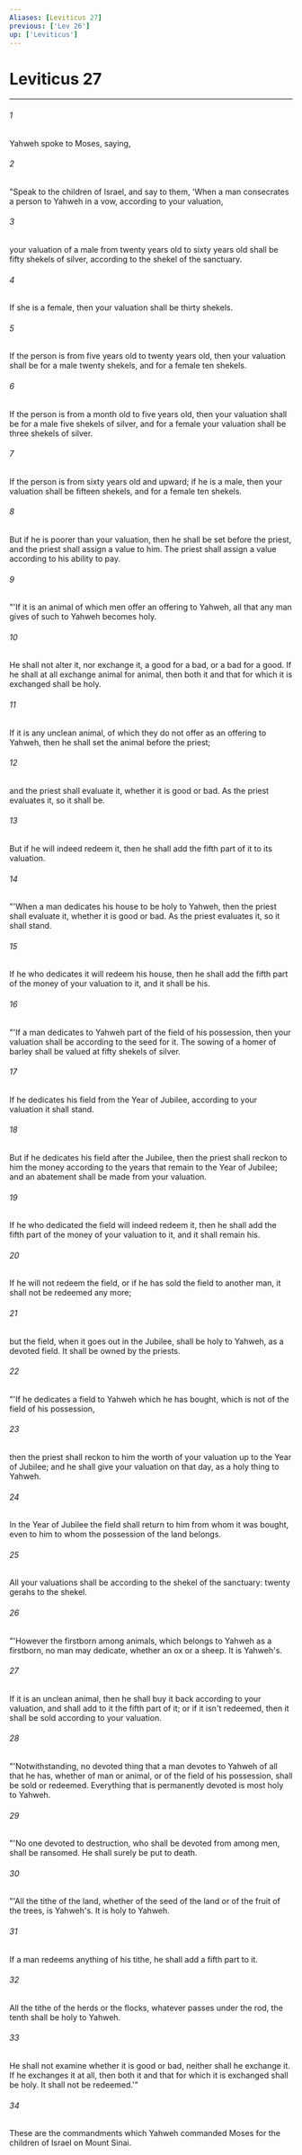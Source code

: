 ```yaml
---
Aliases: [Leviticus 27]
previous: ['Lev 26']
up: ['Leviticus']
---
```

# Leviticus 27
***





###### 1 

Yahweh spoke to Moses, saying, 



###### 2 

"Speak to the children of Israel, and say to them, 'When a man consecrates a person to Yahweh in a vow, according to your valuation, 



###### 3 

your valuation of a male from twenty years old to sixty years old shall be fifty shekels of silver, according to the shekel of the sanctuary. 



###### 4 

If she is a female, then your valuation shall be thirty shekels. 



###### 5 

If the person is from five years old to twenty years old, then your valuation shall be for a male twenty shekels, and for a female ten shekels. 



###### 6 

If the person is from a month old to five years old, then your valuation shall be for a male five shekels of silver, and for a female your valuation shall be three shekels of silver. 



###### 7 

If the person is from sixty years old and upward; if he is a male, then your valuation shall be fifteen shekels, and for a female ten shekels. 



###### 8 

But if he is poorer than your valuation, then he shall be set before the priest, and the priest shall assign a value to him. The priest shall assign a value according to his ability to pay. 



###### 9 

"'If it is an animal of which men offer an offering to Yahweh, all that any man gives of such to Yahweh becomes holy. 



###### 10 

He shall not alter it, nor exchange it, a good for a bad, or a bad for a good. If he shall at all exchange animal for animal, then both it and that for which it is exchanged shall be holy. 



###### 11 

If it is any unclean animal, of which they do not offer as an offering to Yahweh, then he shall set the animal before the priest; 



###### 12 

and the priest shall evaluate it, whether it is good or bad. As the priest evaluates it, so it shall be. 



###### 13 

But if he will indeed redeem it, then he shall add the fifth part of it to its valuation. 



###### 14 

"'When a man dedicates his house to be holy to Yahweh, then the priest shall evaluate it, whether it is good or bad. As the priest evaluates it, so it shall stand. 



###### 15 

If he who dedicates it will redeem his house, then he shall add the fifth part of the money of your valuation to it, and it shall be his. 



###### 16 

"'If a man dedicates to Yahweh part of the field of his possession, then your valuation shall be according to the seed for it. The sowing of a homer of barley shall be valued at fifty shekels of silver. 



###### 17 

If he dedicates his field from the Year of Jubilee, according to your valuation it shall stand. 



###### 18 

But if he dedicates his field after the Jubilee, then the priest shall reckon to him the money according to the years that remain to the Year of Jubilee; and an abatement shall be made from your valuation. 



###### 19 

If he who dedicated the field will indeed redeem it, then he shall add the fifth part of the money of your valuation to it, and it shall remain his. 



###### 20 

If he will not redeem the field, or if he has sold the field to another man, it shall not be redeemed any more; 



###### 21 

but the field, when it goes out in the Jubilee, shall be holy to Yahweh, as a devoted field. It shall be owned by the priests. 



###### 22 

"'If he dedicates a field to Yahweh which he has bought, which is not of the field of his possession, 



###### 23 

then the priest shall reckon to him the worth of your valuation up to the Year of Jubilee; and he shall give your valuation on that day, as a holy thing to Yahweh. 



###### 24 

In the Year of Jubilee the field shall return to him from whom it was bought, even to him to whom the possession of the land belongs. 



###### 25 

All your valuations shall be according to the shekel of the sanctuary: twenty gerahs to the shekel. 



###### 26 

"'However the firstborn among animals, which belongs to Yahweh as a firstborn, no man may dedicate, whether an ox or a sheep. It is Yahweh's. 



###### 27 

If it is an unclean animal, then he shall buy it back according to your valuation, and shall add to it the fifth part of it; or if it isn't redeemed, then it shall be sold according to your valuation. 



###### 28 

"'Notwithstanding, no devoted thing that a man devotes to Yahweh of all that he has, whether of man or animal, or of the field of his possession, shall be sold or redeemed. Everything that is permanently devoted is most holy to Yahweh. 



###### 29 

"'No one devoted to destruction, who shall be devoted from among men, shall be ransomed. He shall surely be put to death. 



###### 30 

"'All the tithe of the land, whether of the seed of the land or of the fruit of the trees, is Yahweh's. It is holy to Yahweh. 



###### 31 

If a man redeems anything of his tithe, he shall add a fifth part to it. 



###### 32 

All the tithe of the herds or the flocks, whatever passes under the rod, the tenth shall be holy to Yahweh. 



###### 33 

He shall not examine whether it is good or bad, neither shall he exchange it. If he exchanges it at all, then both it and that for which it is exchanged shall be holy. It shall not be redeemed.'" 



###### 34 

These are the commandments which Yahweh commanded Moses for the children of Israel on Mount Sinai.
